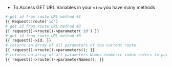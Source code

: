 - To Access GET URL Variables in your `view` you have many methods
````php
# get id from route URL method #1
{{ Request::route('id') 
# get id from route URL method #2
{{ request()->route()->parameter('id') }}
# get id from route URL method #3
{{ request()->id; }}
# returns an array of all parameters of the current route
{{ request()->route()->parameters(); }}
# returns an array of all parameters Names (numeric index refers to parameter name)
{{ request()->route()->parameterNames(); }}
````